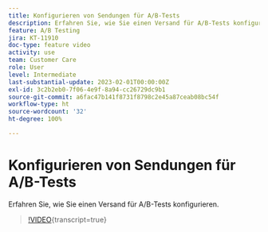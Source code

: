 ```yaml
---
title: Konfigurieren von Sendungen für A/B-Tests
description: Erfahren Sie, wie Sie einen Versand für A/B-Tests konfigurieren.
feature: A/B Testing
jira: KT-11910
doc-type: feature video
activity: use
team: Customer Care
role: User
level: Intermediate
last-substantial-update: 2023-02-01T00:00:00Z
exl-id: 3c2b2eb0-7f06-4e9f-8a94-cc26729dc9b1
source-git-commit: a6fac47b141f8731f8798c2e45a87ceab08bc54f
workflow-type: ht
source-wordcount: '32'
ht-degree: 100%

---
```


# Konfigurieren von Sendungen für A/B-Tests

Erfahren Sie, wie Sie einen Versand für A/B-Tests konfigurieren.

>[!VIDEO](https://video.tv.adobe.com/v/3415929?quality=12&learn=on){transcript=true}
